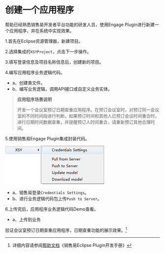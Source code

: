 # 创建一个应用程序

帮助已经熟悉销售易开发者平台功能的研发人员，使用Engage Plugin进行新建一个应用程序，并在系统中实现效果。

1.首先在Eclipse资源管理器，新建项目。

2.选择集成的`XSYProject`，点击下一步操作。

3.填写登录信息及项目名称信息后，创建新的项目。

4.编写应用程序业务逻辑代码。

* a、创建类文件。
* b、编写业务逻辑，调用API接口或自定义业务实体。

> **应用程序场景说明**
>
> 开发一个会议室预订日期查重应用程序。在预订会议室时，对预订同一会议室的不同时间段进行判断，如果预订时间和其他人已预订会议时间重合时，进行日期时间数据查重，并提醒预订人时间重合，请重新预订其他合理时间。

5.使用销售易Engage Plugin集成封装代码。

![](/assets/plugin.png)

* a、销售易登录`Credentials Settings`。
* b、进行业务逻辑代码包上传`Push to Server`。

6.上传完后，应用程序业务逻辑代码Demo查看。

* a、上传到业务

验证会议室预订日期查重应用程序，日期查重功能的展示效果。[^1]

[^1]: 详细内容请参阅[帮助文档](https://crm.xiaoshouyi.com/doc/document/index.html)《销售易Eclipse Plugin开发手册》

